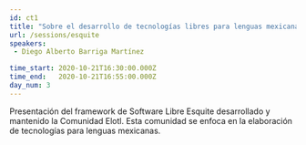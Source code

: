 ```yaml
---
id: ct1
title: "Sobre el desarrollo de tecnologías libres para lenguas mexicanas. Caso: Esquite"
url: /sessions/esquite
speakers:
 - Diego Alberto Barriga Martínez

time_start: 2020-10-21T16:30:00.000Z
time_end:   2020-10-21T16:55:00.000Z
day_num: 3
---
```


Presentación del framework de Software Libre Esquite desarrollado y mantenido la Comunidad Elotl. Esta comunidad se enfoca en la elaboración de tecnologías para lenguas mexicanas.